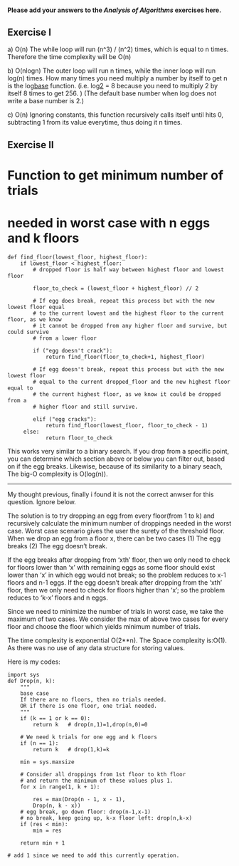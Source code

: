 #### Please add your answers to the ***Analysis of  Algorithms*** exercises here.

## Exercise I

a) O(n)
The while loop will run (n^3) / (n^2) times, which is equal to n times.
Therefore the time complexity will be O(n)


b) O(nlogn) 
The outer loop will run n times, while the inner loop will run log(n) times. 
How many times you need multiply a number by itself to get n is the log[base](n) function. (i.e. log[2](256) = 8 because you need to multiply 2 by itself 8 times to get 256. )
(The default base number when log does not write a base number is 2.)

c) O(n)
Ignoring constants, this function recursively calls itself until hits 0, subtracting 1 from its value everytime, thus doing it n times.

## Exercise II

# Function to get minimum number of trials  
# needed in worst case with n eggs and k floors 

    def find_floor(lowest_floor, highest_floor):
        if lowest_floor < highest_floor:
            # dropped floor is half way between highest floor and lowest floor

            floor_to_check = (lowest_floor + highest_floor) // 2

            # If egg does break, repeat this process but with the new lowest floor equal 
            # to the current lowest and the highest floor to the current floor, as we know
            # it cannot be dropped from any higher floor and survive, but could survive 
            # from a lower floor

            if ("egg doesn't crack"):
                return find_floor(floor_to_check+1, highest_floor)
                
            # If egg doesn't break, repeat this process but with the new lowest floor
            # equal to the current dropped_floor and the new highest floor equal to
            # the current highest floor, as we know it could be dropped from a 
            # higher floor and still survive.

            elif ("egg cracks"):
                return find_floor(lowest_floor, floor_to_check - 1)
         else:
                return floor_to_check

This works very similar to a binary search. If you drop from a specific point, you can determine which section above or below you can filter out, based on if the egg breaks. Likewise, because of its similarity to a binary seach, The big-O complexity is O(log(n)). 


________________________________________________________________________________________________________________



My thought previous, finally i found it is not the correct anwser for this question. Ignore below.


The solution is to try dropping an egg from every floor(from 1 to k) and recursively calculate the minimum number of droppings needed in the worst case.
Worst case scenario gives the user the surety of the threshold floor. 
When we drop an egg from a floor x, there can be two cases 
(1) The egg breaks 
(2) The egg doesn’t break.

If the egg breaks after dropping from ‘xth’ floor, then we only need to check for floors lower than ‘x’ with remaining eggs as some floor should exist lower than ‘x’ in which egg would not break; so the problem reduces to x-1 floors and n-1 eggs.
If the egg doesn’t break after dropping from the ‘xth’ floor, then we only need to check for floors higher than ‘x’; so the problem reduces to ‘k-x’ floors and n eggs.

Since we need to minimize the number of trials in worst case, we take the maximum of two cases. We consider the max of above two cases for every floor and choose the floor which yields minimum number of trials.

The time complexity is exponential O(2**n).
The Space complexity is:O(1). As there was no use of any data structure for storing values.



Here is my codes:


    import sys 
    def Drop(n, k): 
        """
        base case
        If there are no floors, then no trials needed. 
        OR if there is one floor, one trial needed. 
        """
        if (k == 1 or k == 0): 
            return k   # drop(n,1)=1,drop(n,0)=0
  
        # We need k trials for one egg and k floors 
        if (n == 1): 
            return k   # drop(1,k)=k
  
        min = sys.maxsize 
  
        # Consider all droppings from 1st floor to kth floor 
        # and return the minimum of these values plus 1. 
        for x in range(1, k + 1): 
  
            res = max(Drop(n - 1, x - 1),  
            Drop(n, k - x)) 
        # egg break, go down floor: drop(n-1,x-1)
        # no break, keep going up, k-x floor left: drop(n,k-x)
        if (res < min): 
            min = res 
  
        return min + 1 
    
    # add 1 since we need to add this currently operation.


